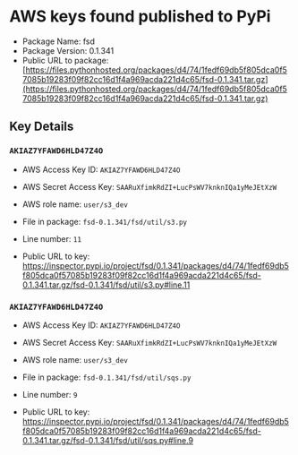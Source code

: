 # AWS keys found published to PyPi

* Package Name: fsd
* Package Version: 0.1.341
* Public URL to package: [https://files.pythonhosted.org/packages/d4/74/1fedf69db5f805dca0f57085b19283f09f82cc16d1f4a969acda221d4c65/fsd-0.1.341.tar.gz](https://files.pythonhosted.org/packages/d4/74/1fedf69db5f805dca0f57085b19283f09f82cc16d1f4a969acda221d4c65/fsd-0.1.341.tar.gz)

## Key Details

### `AKIAZ7YFAWD6HLD47Z4O`

* AWS Access Key ID: `AKIAZ7YFAWD6HLD47Z4O`
* AWS Secret Access Key: `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` 
* AWS role name: `user/s3_dev`
* File in package: `fsd-0.1.341/fsd/util/s3.py`
* Line number: `11`

* Public URL to key: https://inspector.pypi.io/project/fsd/0.1.341/packages/d4/74/1fedf69db5f805dca0f57085b19283f09f82cc16d1f4a969acda221d4c65/fsd-0.1.341.tar.gz/fsd-0.1.341/fsd/util/s3.py#line.11



### `AKIAZ7YFAWD6HLD47Z4O`

* AWS Access Key ID: `AKIAZ7YFAWD6HLD47Z4O`
* AWS Secret Access Key: `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` 
* AWS role name: `user/s3_dev`
* File in package: `fsd-0.1.341/fsd/util/sqs.py`
* Line number: `9`

* Public URL to key: https://inspector.pypi.io/project/fsd/0.1.341/packages/d4/74/1fedf69db5f805dca0f57085b19283f09f82cc16d1f4a969acda221d4c65/fsd-0.1.341.tar.gz/fsd-0.1.341/fsd/util/sqs.py#line.9


